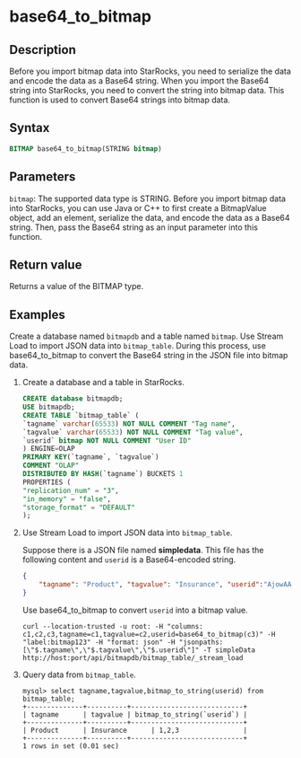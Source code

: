 # base64_to_bitmap

## Description

Before you import bitmap data into StarRocks, you need to serialize the data and encode the data as a Base64 string. When you import the Base64 string into StarRocks, you need to convert the string into bitmap data.
This function is used to convert Base64 strings into bitmap data.

## Syntax

```SQL
BITMAP base64_to_bitmap(STRING bitmap)
```

## Parameters

`bitmap`: The supported data type is STRING. Before you import bitmap data into StarRocks, you can use Java or C++ to first create a BitmapValue object, add an element, serialize the data, and encode the data as a Base64 string. Then, pass the Base64 string as an input parameter into this function.

## Return value

Returns a value of the BITMAP type.

## Examples

Create a database named `bitmapdb` and a table named `bitmap`. Use Stream Load to import JSON data into `bitmap_table`. During this process, use base64_to_bitmap to convert the Base64 string in the JSON file into bitmap data.

1. Create a database and a table in StarRocks.

    ```SQL
    CREATE database bitmapdb;
    USE bitmapdb;
    CREATE TABLE `bitmap_table` (
    `tagname` varchar(65533) NOT NULL COMMENT "Tag name",
    `tagvalue` varchar(65533) NOT NULL COMMENT "Tag value",
    `userid` bitmap NOT NULL COMMENT "User ID"
    ) ENGINE=OLAP
    PRIMARY KEY(`tagname`, `tagvalue`)
    COMMENT "OLAP"
    DISTRIBUTED BY HASH(`tagname`) BUCKETS 1
    PROPERTIES (
    "replication_num" = "3",
    "in_memory" = "false",
    "storage_format" = "DEFAULT"
    );
    ```

2. Use Stream Load to import JSON data into `bitmap_table`.

    Suppose there is a JSON file named **simpledata**. This file has the following content and `userid` is a Base64-encoded string.

    ```JSON
    {
        "tagname": "Product", "tagvalue": "Insurance", "userid":"AjowAAABAAAAAAACABAAAAABAAIAAwA="
    }
    ```

    Use base64_to_bitmap to convert  `userid` into a bitmap value.

    ```Plain
    curl --location-trusted -u root: -H "columns: c1,c2,c3,tagname=c1,tagvalue=c2,userid=base64_to_bitmap(c3)" -H "label:bitmap123" -H "format: json" -H "jsonpaths: [\"$.tagname\",\"$.tagvalue\",\"$.userid\"]" -T simpleData http://host:port/api/bitmapdb/bitmap_table/_stream_load
    ```

3. Query data from `bitmap_table`.

    ```Plaintext
    mysql> select tagname,tagvalue,bitmap_to_string(userid) from bitmap_table;
    +--------------+----------+----------------------------+
    | tagname      | tagvalue | bitmap_to_string(`userid`) |
    +--------------+----------+----------------------------+
    | Product      | Insurance      | 1,2,3                |
    +--------------+----------+----------------------------+
    1 rows in set (0.01 sec)
    ```
